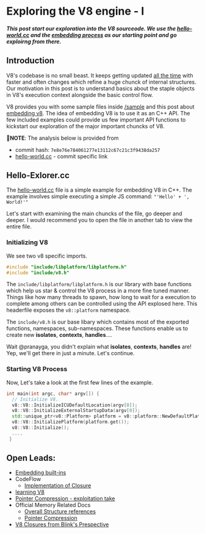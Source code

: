 # Exploring the V8 engine - I
##### This post start our exploration into the V8 sourceode. We use the [hello-world.cc](https://source.chromium.org/chromium/chromium/src/+/master:v8/samples/hello-world.cc) and the [embedding process](https://v8.dev/docs/embed) as our starting point and go exploirng from there.

## Introduction

V8's codebase is no small beast. It keeps getting updated [all the time](https://chromium-review.googlesource.com/q/project:v8%252Fv8+status:open) with faster and often changes which refine a huge chunck of internal structures. Our motivation in this post is to understand basics about the staple objects in V8's execution context alongside the basic control flow.

V8 provides you with some sample files inside [/sample](https://source.chromium.org/chromium/chromium/src/+/master:v8/samples/) and this post about [embedding v8](https://v8.dev/docs/embed). The idea of embedding V8 is to use it as an C++ API. The few included examples could provide us few important API functions to kickstart our exploration of the major important chuncks of V8.

:small_red_triangle:__NOTE__: The analysis below is provided from 
* commit hash: `7e8e76e784061277e13112c67c21c3f9438da257`
* [hello-world.cc](https://source.chromium.org/chromium/chromium/src/+/master:v8/samples/hello-world.cc;l=1;drc=7e8e76e784061277e13112c67c21c3f9438da257) - commit specific link

## Hello-Exlorer.cc

The [hello-world.cc](https://source.chromium.org/chromium/chromium/src/+/master:v8/samples/hello-world.cc) file is a simple example for embedding V8 in C++. The example involves simple executing a simple JS command: `"'Hello' + ', World!'"`

Let's start with examining the main chuncks of the file, go deeper and deeper. I would recommend you to open the file in another tab to view the entire file.

### Initializing V8
We see two v8 specific imports.
```C++
#include "include/libplatform/libplatform.h"
#include "include/v8.h"
```
The `include/libplatform/libplatform.h` is our library with base functions which help us star & control the V8 process in a more fine tuned manner. Things like how many threads to spawn, how long to wait for a execution to complete among others can be controlled using the API explosed here. This headerfile exposes the `v8::platform` namespace.

The `include/v8.h` is our base libary which contains most of the exported functions, namespaces, sub-namespaces. These functions enable us to create new __isolates__, __contexts__, __handles__....


Wait @pranayga, you didn't explain what __isolates__, __contexts__, __handles__ are! Yep, we'll get there in just a minute. Let's continue.

### Starting V8 Process

Now, Let's take a look at the first few lines of the example.

```C++
int main(int argc, char* argv[]) {
  // Initialize V8.
  v8::V8::InitializeICUDefaultLocation(argv[0]);
  v8::V8::InitializeExternalStartupData(argv[0]);
  std::unique_ptr<v8::Platform> platform = v8::platform::NewDefaultPlatform();
  v8::V8::InitializePlatform(platform.get());
  v8::V8::Initialize();
  ....
 }
```

## Open Leads:

* [Embedding built-ins](https://v8.dev/docs/embed)
* CodeFlow
    * [Implementation of Closure](https://bugzilla.mozilla.org/show_bug.cgi?id=542071)
* [learning V8](https://github.com/danbev/learning-v8)
* [Pointer Compression - exploitation take](https://blog.infosectcbr.com.au/2020/02/pointer-compression-in-v8.html)
* Official Memory Related Docs
    * [Overall Structure references](https://goo.gl/Ph4CGz) 
    * [Pointer Compression](https://v8.dev/blog/pointer-compression)
* [V8 Closures from Blink's Prespective](https://chromium.googlesource.com/chromium/src/+/master/third_party/blink/renderer/bindings/core/v8/V8BindingDesign.md)